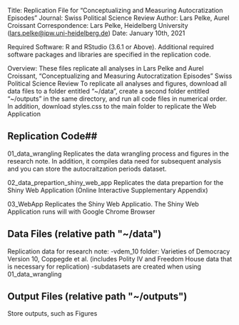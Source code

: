 Title: Replication File for “Conceptualizing and Measuring Autocratization Episodes”
Journal: Swiss Political Science Review
Author: Lars Pelke, Aurel Croissant 
Correspondence: Lars Pelke, Heidelberg University (lars.pelke@ipw.uni-heidelberg.de)
Date: January 10th, 2021


Required Software: R and RStudio (3.6.1 or Above). 
Additional required software packages and libraries are specified in the replication code.

Overview: These files replicate all analyses in Lars Pelke and Aurel Croissant, “Conceptualizing and Measuring Autocratization Episodes” Swiss Political Science Review
To replicate all analyses and figures, download all data files to a folder entitled “~/data”, create a second folder entitled “~/outputs” in the same directory, and run all code files in numerical order. In addition, download styles.css to the main folder to replicate the Web Application

## Replication Code##

01_data_wrangling
Replicates the data wrangling process and figures in the research note. In addition, it compiles data need for subsequent analysis and you can store the autocraitzation periods dataset. 

02_data_prepartion_shiny_web_app
Replicates the data prepartion for the Shiny Web Application (Online Interactive Supplementary Appendix)

03_WebApp
Replicates the Shiny Web Applicatio. The Shiny Web Application runs will with Google Chrome Browser

## Data Files (relative path "~/data") ##

Replication data for research note:
-vdem_10 folder: Varieties of Democracy Version 10, Coppegde et al. (includes Polity IV and Freedom House data that is necessary for replication)
-subdatasets are created when using 01_data_wrangling 

## Output Files (relative path "~/outputs") ##

Store outputs, such as Figures
